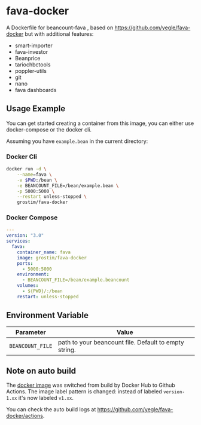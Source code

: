 # fava-docker

A Dockerfile for beancount-fava , based on https://github.com/yegle/fava-docker but with additional features:
- smart-importer
- fava-investor
- Beanprice
- tariochbctools
- poppler-utils
- git
- nano
- fava dashboards

## Usage Example

You can get started creating a container from this image, you can either use docker-compose or the docker cli.

Assuming you have `example.bean` in the current directory:

### Docker Cli

```bash
docker run -d \
    --name=fava \
    -v $PWD:/bean \
    -e BEANCOUNT_FILE=/bean/example.bean \
    -p 5000:5000 \
    --restart unless-stopped \
    grostim/fava-docker
```

### Docker Compose

```yml
---
version: "3.0"
services:
  fava:
    container_name: fava
    image: grostim/fava-docker
    ports:
      - 5000:5000
    environment:
      - BEANCOUNT_FILE=/bean/example.beancount
    volumes:
      - ${PWD}/:/bean
    restart: unless-stopped
```

## Environment Variable

| Parameter | Value |
| :----: | --- |
| `BEANCOUNT_FILE` | path to your beancount file. Default to empty string. |

## Note on auto build

The [docker image](https://hub.docker.com/r/yegle/fava) was switched
from build by Docker Hub to Github Actions. The image label pattern is
changed: instead of labeled `version-1.xx` it's now labeled `v1.xx`.

You can check the auto build logs at https://github.com/yegle/fava-docker/actions.
